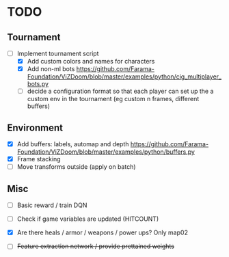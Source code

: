# TODO

## Tournament
- [ ] Implement tournament script
    - [x] Add custom colors and names for characters
    - [x] Add non-ml bots https://github.com/Farama-Foundation/ViZDoom/blob/master/examples/python/cig_multiplayer_bots.py
    - [ ] decide a configuration format so that each player can set up the a custom env in the tournament (eg custom n frames, different buffers)

## Environment
- [x] Add buffers: labels, automap and depth https://github.com/Farama-Foundation/ViZDoom/blob/master/examples/python/buffers.py
- [x] Frame stacking
- [ ] Move transforms outside (apply on batch)

## Misc
- [ ] Basic reward / train DQN
- [ ] Check if game variables are updated (HITCOUNT)
- [x] Are there heals / armor / weapons / power ups? Only map02
- [ ] ~~Feature extraction network / provide prettained weights~~

